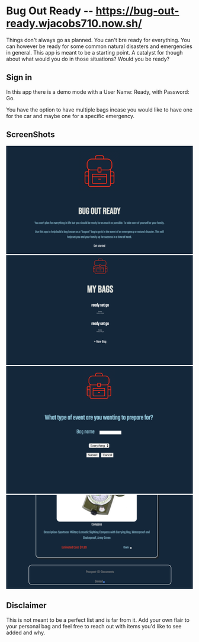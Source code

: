 # Bug Out Ready -- https://bug-out-ready.wjacobs710.now.sh/

Things don't always go as planned. You can't bre ready for everything. You can however be ready for some common natural disasters and emergencies in general. This app is meant to be a starting point. A catalyst for though about what would you do in those situations? Would you be ready?

## Sign in

In this app there is a demo mode with a User Name: Ready, with Password: Go.

You have the option to have multiple bags incase you would like to have one for the car and maybe one for a specific emergency. 


## ScreenShots
![SplashPage](./SplashPage_img.png)
![Bags-list](./bags-list_img.png)
![Situations-route](situations-route_img.png)
![item-list](./item-list_img.png)


## Disclaimer

This is not meant to be a perfect list and is far from it. Add your own flair to your personal bag and feel free to reach out with items you'd like to see added and why. 